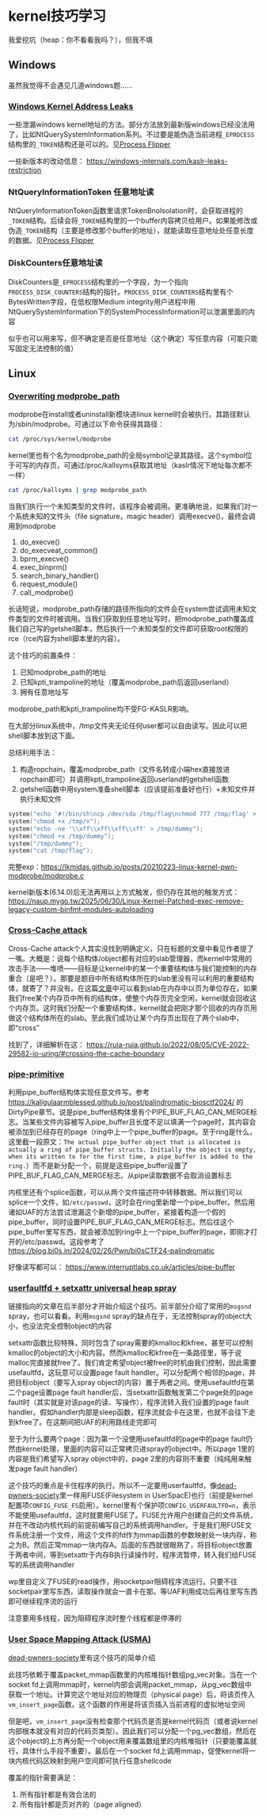 # kernel技巧学习

我爱挖坑（heap：你不看看我吗？），但我不填

## Windows

虽然我觉得不会遇见几道windows题……

### [Windows Kernel Address Leaks](https://github.com/sam-b/windows_kernel_address_leaks)

一些泄漏windows kernel地址的方法。部分方法放到最新版windows已经没法用了，比如NtQuerySystemInformation系列。不过要是能伪造当前进程`_EPROCESS`结构里的`_TOKEN`结构还是可以的。见[Process Flipper](https://github.com/MochiNishimiya/Project-Sekai-2024)

一些新版本的改动信息： https://windows-internals.com/kaslr-leaks-restriction

### NtQueryInformationToken 任意地址读

NtQueryInformationToken函数里请求TokenBnoIsolation时，会获取进程的`_TOKEN`结构。后续会将`_TOKEN`结构里的一个buffer内容拷贝给用户。如果能修改或伪造`_TOKEN`结构（主要是修改那个buffer的地址），就能读取任意地址处任意长度的数据。见[Process Flipper](https://github.com/MochiNishimiya/Project-Sekai-2024)

### DiskCounters任意地址读

DiskCounters是`_EPROCESS`结构里的一个字段，为一个指向`PROCESS_DISK_COUNTERS`结构的指针。`PROCESS_DISK_COUNTERS`结构里有个BytesWritten字段，在低权限Medium integrity用户进程中用NtQuerySystemInformation下的SystemProcessInformation可以泄漏里面的内容

似乎也可以用来写，但不确定是否是任意地址（这个确定）写任意内容（可能只能写固定无法控制的值）

## Linux

### [Overwriting modprobe_path](https://lkmidas.github.io/posts/20210223-linux-kernel-pwn-modprobe/)

modprobe在install或者uninstall新模块进linux kernel时会被执行。其路径默认为/sbin/modprobe。可通过以下命令获得其路径：
```sh
cat /proc/sys/kernel/modprobe
```
kernel里也有个名为modprobe_path的全局symbol记录其路径。这个symbol位于可写的内存页，可通过/proc/kallsyms获取其地址（kaslr情况下地址每次都不一样）
```sh
cat /proc/kallsyms | grep modprobe_path
```
当我们执行一个未知类型的文件时，该程序会被调用。更准确地说，如果我们对一个系统未知的文件头（file signature，magic header）调用execve()，最终会调用到modprobe
1. do_execve()
2. do_execveat_common()
3. bprm_execve()
4. exec_binprm()
5. search_binary_handler()
6. request_module()
7. call_modprobe()

长话短说，modprobe_path存储的路径所指向的文件会在system尝试调用未知文件类型的文件时被调用。当我们获取到任意地址写时，把modprobe_path覆盖成我们自己写的getshell脚本，然后执行一个未知类型的文件即可获取root权限的rce（rce内容为shell脚本里的内容）。

这个技巧的前置条件：
1. 已知modprobe_path的地址
2. 已知kpti_trampoline的地址（覆盖modprobe_path后返回userland）
3. 拥有任意地址写

modprobe_path和kpti_trampoline均不受FG-KASLR影响。

在大部分linux系统中，/tmp文件夹无论任何user都可以自由读写。因此可以把shell脚本放到这下面。

总结利用手法：
1. 构造ropchain，覆盖modprobe_path（文件名转成小端hex直接放进ropchain即可）并调用kpti_trampoline返回userland的getshell函数
2. getshell函数中用system准备shell脚本（应该提前准备好也行）+未知文件并执行未知文件
```c
system("echo '#!/bin/sh\ncp /dev/sda /tmp/flag\nchmod 777 /tmp/flag' > /tmp/x");
system("chmod +x /tmp/x");
system("echo -ne '\\xff\\xff\\xff\\xff' > /tmp/dummy");
system("chmod +x /tmp/dummy");
system("/tmp/dummy");
system("cat /tmp/flag");
```
完整exp：https://lkmidas.github.io/posts/20210223-linux-kernel-pwn-modprobe/modprobe.c

kernel新版本(6.14.0)后无法再用以上方式触发，但仍存在其他的触发方式： https://naup.mygo.tw/2025/06/30/Linux-Kernel-Patched-exec-remove-legacy-custom-binfmt-modules-autoloading

### [Cross-Cache attack](https://xz.aliyun.com/t/12898)

Cross-Cache attack个人其实没找到明确定义，只在标题的文章中看见作者提了一嘴。大概是：说每个结构体/object都有对应的slab管理器，而kernel中常用的攻击手法——堆喷——目标是让kernel中的某一个重要结构体与我们能控制的内存重合（是吧？）。那要是题目中所有结构体所在的slab里没有可以利用的重要结构体，就寄了？并没有。在这篇[文章](https://brieflyx.me/2020/heap/linux-kernel-slab-101/)中可以看到slab在内存中以页为单位存在。如果我们free某个内存页中所有的结构体，使整个内存页完全空闲，kernel就会回收这个内存页。这时我们分配一个重要结构体，kernel就会把刚才那个回收的内存页用做这个结构体所在的slab。至此我们成功让某个内存页出现在了两个slab中，即“cross”

找到了，详细解析在这： https://ruia-ruia.github.io/2022/08/05/CVE-2022-29582-io-uring/#crossing-the-cache-boundary

### [pipe-primitive](https://github.com/veritas501/pipe-primitive)
利用pipe_buffer结构体实现任意文件写。参考 https://kaligulaarmblessed.github.io/post/palindromatic-biosctf2024/ 的DirtyPipe章节。说是pipe_buffer结构体里有个PIPE_BUF_FLAG_CAN_MERGE标志。当某些文件内容被写入pipe_buffer且长度不足以填满一个page时，其内容会被添加到已经存在的page（ring中上一个pipe_buffer的page。至于ring是什么，这里截一段原文：`The actual pipe_buffer object that is allocated is actually a ring of pipe_buffer structs. Initially the object is empty, when its written to for the first time, a pipe_buffer is added to the ring.`）而不是新分配一个，前提是这些pipe_buffer设置了PIPE_BUF_FLAG_CAN_MERGE标志。从pipe读取数据不会取消设置标志

内核里还有个splice函数，可以从两个文件描述符中转移数据。所以我们可以splice一个文件，如`/etc/passwd`，这时会在ring里新增一个pipe_buffer。然后用诸如UAF的方法尝试泄漏这个新增的pipe_buffer，紧接着构造一个假的pipe_buffer，同时设置PIPE_BUF_FLAG_CAN_MERGE标志。然后往这个pipe_buffer里写东西，就会被添加到ring中上一个pipe_buffer的page，即刚才打开的/etc/passwd。这段参考了 https://blog.bi0s.in/2024/02/26/Pwn/bi0sCTF24-palindromatic

好像读写都可以： https://www.interruptlabs.co.uk/articles/pipe-buffer

### [userfaultfd + setxattr universal heap spray](https://duasynt.com/blog/linux-kernel-heap-spray)

链接指向的文章在后半部分才开始介绍这个技巧。前半部分介绍了常用的`msgsnd` spray，也可以看看。利用`msgsnd` spray的缺点在于，无法控制spray的object大小，也没法完全控制object的内容

setxattr函数比较特殊，同时包含了spray需要的kmalloc和kfree，甚至可以控制kmalloc的object的大小和内容。然而kmalloc和kfree在一条路径里，等于说malloc完直接就free了。我们肯定希望object被free的时机由我们控制，因此需要usefaultfd，这玩意可以设置page fault handler。可以分配两个相邻的page，并把目标object（要写入spray object的内容）置于两者之间。使用usefaultfd在第二个page设置page fault handler后，当setxattr函数触发第二个page处的page fault时（其实就是对该page的读、写操作），程序流转入我们设置的page fault handler。假如handler内部是sleep函数，程序流就会卡在这里，也就不会往下走到kfree了。在这期间把UAF的利用路线走完即可

至于为什么要两个page：因为第一个没使用usefaultfd的page中的page fault仍然由kernel处理，里面的内容可以正常拷贝进spray的object中。所以page 1里的内容是我们希望写入spray object中的，page 2里的内容则不重要（纯纯用来触发page fault handler）

这个技巧的重点是卡住程序的执行。所以不一定要用userfaultfd，像[dead-pwners-society](https://kaligulaarmblessed.github.io/post/dead-pwners-society)里一样用FUSE(Filesystem in UserSpacE)也行（前提是kernel配置项`CONFIG_FUSE_FS`启用）。kernel里有个保护项`CONFIG_USERFAULTFD=n`，表示不能使用usefaultfd，这时就要用FUSE了。FUSE允许用户创建自己的文件系统，并在不改动内核代码的前提前编写自己的系统调用handler。于是我们用FUSE文件系统注册一个文件，用这个文件的fd作为mmap函数的参数映射处一块内存，称之为B。然后正常mmap一块内存A。后面的东西就很眼熟了，将目标object放置于两者中间，等到setxattr于内存B执行读操作时，程序流暂停，转入我们给FUSE写的系统调用handler

wp里自定义了FUSE的read操作，用socketpair阻碍程序流运行。只要不往socketpair里写东西，读取操作就会一直卡在那。等UAF利用成功后再往里写东西即可继续程序流的运行

注意要用多线程，因为阻碍程序流时整个线程都是停滞的

### [User Space Mapping Attack (USMA)](https://i.blackhat.com/Asia-22/Thursday-Materials/AS-22-YongLiu-USMA-Share-Kernel-Code-wp.pdf)

[dead-pwners-society](https://kaligulaarmblessed.github.io/post/dead-pwners-society)里有这个技巧的简单介绍

此技巧依赖于覆盖packet_mmap函数里的内核堆指针数组pg_vec对象。当在一个socket fd上调用mmap时，kernel内部会调用packet_mmap，从pg_vec数组中获取一个地址。计算完这个地址对应的物理页（physical page）后，将该页传入`vm_insert_page`函数。这个函数的作用是将该页插入当前进程的虚拟地址空间

但是吧，`vm_insert_page`没有检查那个代码页是否是kernel代码页（或者说kernel内部根本就没有对应的代码页类型）。因此我们可以分配一个pg_vec数组，然后在这个object的上方再分配一个object用来覆盖数组里的内核堆指针（只要能覆盖就行，具体什么手段不重要）。最后在一个socket fd上调用mmap，促使kernel将一块内核代码区映射到用户空间即可执行任意shellcode

覆盖的指针需要满足：
1. 所有指针都是有效合法的
2. 所有指针都是页对齐的（page aligned）